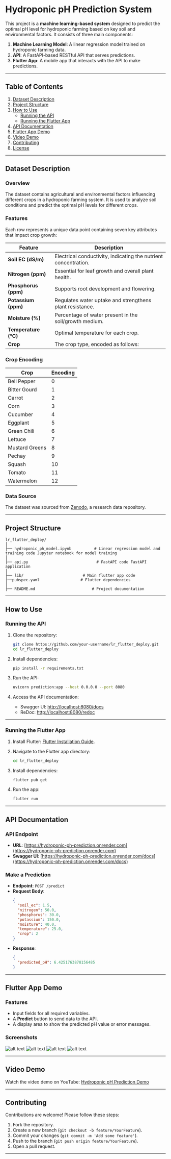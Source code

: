 # **Hydroponic pH Prediction System**

This project is a **machine learning-based system** designed to predict the optimal pH level for hydroponic farming based on key soil and environmental factors. It consists of three main components:

1. **Machine Learning Model**: A linear regression model trained on hydroponic farming data.
2. **API**: A FastAPI-based RESTful API that serves predictions.
3. **Flutter App**: A mobile app that interacts with the API to make predictions.

---

## **Table of Contents**
1. [Dataset Description](#dataset-description)
2. [Project Structure](#project-structure)
3. [How to Use](#how-to-use)
   - [Running the API](#running-the-api)
   - [Running the Flutter App](#running-the-flutter-app)
4. [API Documentation](#api-documentation)
5. [Flutter App Demo](#flutter-app-demo)
6. [Video Demo](#video-demo)
7. [Contributing](#contributing)
8. [License](#license)

---

## **Dataset Description**

### **Overview**
The dataset contains agricultural and environmental factors influencing different crops in a hydroponic farming system. It is used to analyze soil conditions and predict the optimal pH levels for different crops.

### **Features**
Each row represents a unique data point containing seven key attributes that impact crop growth:

| Feature          | Description                                                                 |
|------------------|-----------------------------------------------------------------------------|
| **Soil EC (dS/m)** | Electrical conductivity, indicating the nutrient concentration.             |
| **Nitrogen (ppm)** | Essential for leaf growth and overall plant health.                         |
| **Phosphorus (ppm)** | Supports root development and flowering.                                   |
| **Potassium (ppm)** | Regulates water uptake and strengthens plant resistance.                    |
| **Moisture (%)**    | Percentage of water present in the soil/growth medium.                     |
| **Temperature (°C)** | Optimal temperature for each crop.                                         |
| **Crop**           | The crop type, encoded as follows:                                         |

### **Crop Encoding**
| Crop            | Encoding |
|-----------------|----------|
| Bell Pepper     | 0        |
| Bitter Gourd    | 1        |
| Carrot          | 2        |
| Corn            | 3        |
| Cucumber        | 4        |
| Eggplant        | 5        |
| Green Chili     | 6        |
| Lettuce         | 7        |
| Mustard Greens  | 8        |
| Pechay          | 9        |
| Squash          | 10       |
| Tomato          | 11       |
| Watermelon      | 12       |

### **Data Source**
The dataset was sourced from [Zenodo](https://zenodo.org/records/14276906/files/Book1%20(2).csv?download=1), a research data repository.

---

## **Project Structure**

```
lr_flutter_deploy/
│
├── hydroponic_ph_model.ipynb          # Linear regression model and training code Jupyter notebook for model training
│
├── api.py                              # FastAPI code FastAPI application
│
├── lib/                          # Main flutter app code
├──pubspec.yaml                  # Flutter dependencies
│
├── README.md                         # Project documentation
```

---

## **How to Use**

### **Running the API**
1. Clone the repository:
   ```bash
   git clone https://github.com/your-username/lr_flutter_deploy.git
   cd lr_flutter_deploy
   ```

2. Install dependencies:
   ```bash
   pip install -r requirements.txt
   ```

3. Run the API:
   ```bash
   uvicorn prediction:app --host 0.0.0.0 --port 8080
   ```

4. Access the API documentation:
   - Swagger UI: [http://localhost:8080/docs](http://localhost:8080/docs)
   - ReDoc: [http://localhost:8080/redoc](http://localhost:8080/redoc)

---

### **Running the Flutter App**
1. Install Flutter: [Flutter Installation Guide](https://flutter.dev/docs/get-started/install).

2. Navigate to the Flutter app directory:
   ```bash
   cd lr_flutter_deploy
   ```

3. Install dependencies:
   ```bash
   flutter pub get
   ```

4. Run the app:
   ```bash
   flutter run
   ```

---

## **API Documentation**

### **API Endpoint**
- **URL**: [https://hydroponic-ph-prediction.onrender.com](https://hydroponic-ph-prediction.onrender.com)
- **Swagger UI**: [https://hydroponic-ph-prediction.onrender.com/docs](https://hydroponic-ph-prediction.onrender.com/docs)

### **Make a Prediction**
- **Endpoint**: `POST /predict`
- **Request Body**:
  ```json
  {
    "soil_ec": 1.5,
    "nitrogen": 50.0,
    "phosphorus": 30.0,
    "potassium": 150.0,
    "moisture": 40.0,
    "temperature": 25.0,
    "crop": 2
  }
  ```
- **Response**:
  ```json
  {
    "predicted_pH": 6.4251763878156485
  }
  ```

---

## **Flutter App Demo**

### **Features**
- Input fields for all required variables.
- A **Predict** button to send data to the API.
- A display area to show the predicted pH value or error messages.

### **Screenshots**
![alt text](image.png)
![alt text](image-1.png)
![alt text](image-2.png)
![alt text](image-3.png)

---

## **Video Demo**
Watch the video demo on YouTube: [Hydroponic pH Prediction Demo](https://youtu.be/JKNfnWoeHio)

---

## **Contributing**
Contributions are welcome! Please follow these steps:
1. Fork the repository.
2. Create a new branch (`git checkout -b feature/YourFeature`).
3. Commit your changes (`git commit -m 'Add some feature'`).
4. Push to the branch (`git push origin feature/YourFeature`).
5. Open a pull request.

---
